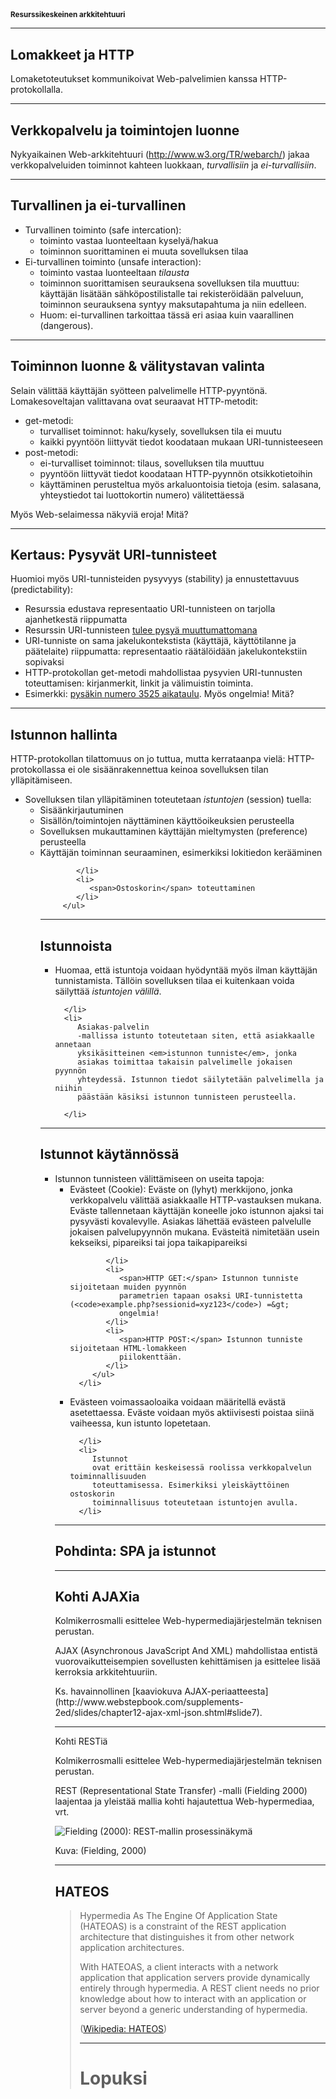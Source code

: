 <h1 style="font-size: smaller;">Resurssikeskeinen arkkitehtuuri</h1>

---
## Lomakkeet ja HTTP    
<p>Lomaketoteutukset kommunikoivat Web-palvelimien kanssa HTTP-protokollalla.</p>

---

## Verkkopalvelu ja toimintojen luonne
   <p>Nykyaikainen Web-arkkitehtuuri (<a href="http://www.w3.org/TR/webarch/"><span>http://www.w3.org/TR/webarch/</span></a>) jakaa verkkopalveluiden toiminnot kahteen luokkaan, <dfn>turvallisiin</dfn> ja <dfn>ei-turvallisiin</dfn>.
   </p>

---


## Turvallinen ja ei-turvallinen

   <ul>
      <li><span>Turvallinen toiminto</span> (safe intercation):
         <ul>
            <li>toiminto vastaa luonteeltaan <span>kyselyä/hakua</span></li>
            <li>toiminnon suorittaminen ei muuta sovelluksen tilaa </li>
         </ul>
      </li>
      <li><span>Ei-turvallinen toiminto</span> (unsafe interaction):
         <ul>
            <li>toiminto vastaa luonteeltaan <em>tilausta</em></li>
            <li>toiminnon suorittamisen seurauksena sovelluksen tila muuttuu: käyttäjän lisätään sähköpostilistalle tai rekisteröidään palveluun,
               toiminnon seurauksena syntyy maksutapahtuma ja niin edelleen.
            </li>
            <li>Huom: ei-turvallinen tarkoittaa tässä eri asiaa kuin vaarallinen (dangerous).</li>
         </ul>
      </li>
   </ul>

---

## Toiminnon luonne &amp; välitystavan valinta

   <p>Selain välittää käyttäjän syötteen palvelimelle HTTP-pyyntönä. Lomakesoveltajan valittavana ovat seuraavat HTTP-metodit:
   </p>
   <ul>
      <li><span>get</span>-metodi:
         <ul>
            <li>turvalliset toiminnot: haku/kysely, sovelluksen tila ei muutu </li>
            <li>kaikki pyyntöön liittyvät tiedot koodataan mukaan URI-tunnisteeseen </li>
         </ul>
      </li>
      <li><span>post</span>-metodi:
         <ul>
            <li>ei-turvalliset toiminnot: tilaus, sovelluksen tila muuttuu </li>
            <li>pyyntöön liittyvät tiedot koodataan HTTP-pyynnön otsikkotietoihin </li>
            <li>käyttäminen perusteltua myös arkaluontoisia tietoja (esim. salasana, yhteystiedot tai luottokortin numero) välitettäessä  </li>
         </ul>
      </li>
   </ul>
   <p>Myös Web-selaimessa näkyviä eroja! Mitä?</p>

---

## Kertaus: Pysyvät URI-tunnisteet

   <p>Huomioi myös URI-tunnisteiden <span>pysyvyys</span> (stability) ja <span>ennustettavuus</span> (predictability):</p>
      <ul>
          <li>Resurssia edustava representaatio URI-tunnisteen on tarjolla ajanhetkestä riippumatta </li>
          <li>Resurssin URI-tunnisteen <a href="http://www.w3.org/Provider/Style/URI">tulee pysyä muuttumattomana</a></li>
          <li>URI-tunniste on sama jakelukontekstista (käyttäjä, käyttötilanne ja päätelaite) riippumatta: representaatio
         räätälöidään jakelukontekstiin sopivaksi</li>
      <li><span><span>HTTP-protokollan </span></span><span><span>get</span></span>-metodi mahdollistaa pysyvien URI-tunnusten toteuttamisen:
         kirjanmerkit, linkit ja välimuistin toiminta.</li>
      <li>Esimerkki: <a href="http://aikataulut.tampere.fi/?key=3525&amp;stop=3525">pysäkin numero 3525 aikataulu</a>. Myös ongelmia! Mitä?</li>
   </ul>

---

## Istunnon hallinta

HTTP-protokollan
tilattomuus on jo tuttua, mutta kerrataanpa vielä:
HTTP-protokollassa ei ole sisäänrakennettua keinoa sovelluksen
tilan ylläpitämiseen.

<ul>      <li>
         Sovelluksen
         tilan ylläpitäminen toteutetaan <dfn>istuntojen</dfn> (session)
         tuella:
         <ul>
            <li>
               Sisäänkirjautuminen
            </li>
            <li>
               Sisällön/toimintojen
               näyttäminen käyttöoikeuksien perusteella
            </li>
            <li>
               Sovelluksen
               <span>mukauttaminen</span> käyttäjän mieltymysten
               (preference) perusteella
            </li>
            <li>
               Käyttäjän
               <span>toiminnan seuraaminen</span>, esimerkiksi
               lokitiedon kerääminen

            </li>
            <li>
               <span>Ostoskorin</span> toteuttaminen
            </li>
         </ul>

   ---

   ## Istunnoista

   <ul>
      <li>
         Huomaa, että
         istuntoja voidaan hyödyntää myös ilman käyttäjän tunnistamista.
         Tällöin sovelluksen tilaa ei kuitenkaan voida säilyttää
         <em>istuntojen välillä</em>.

      </li>
      <li>
         Asiakas-palvelin
         -mallissa istunto toteutetaan siten, että asiakkaalle annetaan
         yksikäsitteinen <em>istunnon tunniste</em>, jonka
         asiakas toimittaa takaisin palvelimelle jokaisen pyynnön
         yhteydessä. Istunnon tiedot säilytetään palvelimella ja niihin
         päästään käsiksi istunnon tunnisteen perusteella.

      </li>
   </ul>

---

## Istunnot käytännössä

   <ul>
      <li>
         Istunnon
         tunnisteen välittämiseen on useita tapoja:
         <ul>
            <li>
               <span>Evästeet</span> (Cookie): Eväste on (lyhyt) merkkijono, jonka
               verkkopalvelu välittää asiakkaalle HTTP-vastauksen mukana. Eväste
               tallennetaan käyttäjän koneelle joko istunnon ajaksi tai pysyvästi
               kovalevylle. Asiakas lähettää evästeen palvelulle jokaisen
               palvelupyynnön mukana. Evästeitä nimitetään usein kekseiksi,
               pipareiksi tai jopa taikapipareiksi

            </li>
            <li>
               <span>HTTP GET:</span> Istunnon tunniste sijoitetaan muiden pyynnön
               parametrien tapaan osaksi URI-tunnistetta (<code>example.php?sessionid=xyz123</code>) =&gt;
               ongelmia!
            </li>
            <li>
               <span>HTTP POST:</span> Istunnon tunniste sijoitetaan HTML-lomakkeen
               piilokenttään.
            </li>
         </ul>
      </li>
   </ul>
   <ul>
      <li>
         Evästeen voimassaoloaika voidaan määritellä evästä asetettaessa. Eväste
         voidaan myös aktiivisesti poistaa siinä vaiheessa, kun istunto
         lopetetaan.

      </li>
      <li>
         Istunnot
         ovat erittäin keskeisessä roolissa verkkopalvelun toiminnallisuuden
         toteuttamisessa. Esimerkiksi yleiskäyttöinen ostoskorin
         toiminnallisuus toteutetaan istuntojen avulla.
      </li>
   </ul>

---

## Pohdinta: SPA ja istunnot

---

## Kohti AJAXia

<p>Kolmikerrosmalli esittelee Web-hypermediajärjestelmän teknisen perustan. </p>
<p>AJAX (Asynchronous JavaScript And XML) mahdollistaa entistä vuorovaikutteisempien sovellusten kehittämisen ja esittelee lisää kerroksia arkkitehtuuriin.</p>
<p>
  Ks. havainnollinen [kaaviokuva AJAX-periaatteesta](http://www.webstepbook.com/supplements-2ed/slides/chapter12-ajax-xml-json.shtml#slide7).
</p>


---

Kohti RESTiä</h1>
  <p>Kolmikerrosmalli esittelee Web-hypermediajärjestelmän teknisen perustan. </p>
  <p>REST (Representational State Transfer) -malli (Fielding 2000) laajentaa ja yleistää mallia kohti hajautettua Web-hypermediaa, vrt.
      </p>
  <p><img src="http://www.ibm.com/developerworks/websphere/library/techarticles/0708_colonnese/images/figure1.jpg" alt="Fielding (2000): REST-mallin prosessinäkymä"/></p>
  <p>Kuva: (Fielding, 2000)</p>
</div>

---

## HATEOS

<blockquote><p>Hypermedia As The Engine Of Application State (HATEOAS) is a constraint of the REST application architecture that distinguishes it from other network application architectures.</p>

<p>With HATEOAS, a client interacts with a network application that application servers provide dynamically entirely through hypermedia. A REST client needs no prior knowledge about how to interact with an application or server beyond a generic understanding of hypermedia.</p>

([Wikipedia: HATEOS](https://en.wikipedia.org/w/index.php?title=HATEOAS&oldid=812361783))

---

# Lopuksi
